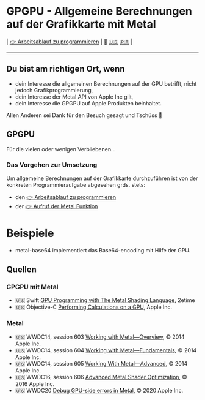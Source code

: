 # GPGPU - Allgemeine Berechnungen auf der Grafikkarte mit Metal

| [👉 Arbeitsablauf zu programmieren](./GPUWorkflow/README.de.md) | 🫵 [🇺🇸](README.md) [🇵🇹](README.pt.md) |

---

## Du bist am richtigen Ort, wenn

* dein Interesse die allgemeinen Berechnungen auf der GPU betrifft, nicht jedoch Grafikprogrammierung,
* dein Interesse der Metal API von Apple Inc gilt,
* dein Interesse die GPGPU auf Apple Produkten beinhaltet.

Allen Anderen sei Dank für den Besuch gesagt und Tschüss 👋

## GPGPU

Für die vielen oder wenigen Verbliebenen...

### Das Vorgehen zur Umsetzung

Um allgemeine Berechnungen auf der Grafikkarte durchzuführen ist von der konkreten Programmieraufgabe abgesehen grds. stets:

* den [👉 Arbeitsablauf zu programmieren](./GPUWorkflow/README.de.md)
* der [👉 Aufruf der Metal Funktion](./GPUFunctions/README.de.md) 

# Beispiele

* metal-base64 implementiert das Base64-encoding mit Hilfe der GPU.


## Quellen

### GPGPU mit Metal

* 🇺🇸 Swift [GPU Programming with The Metal Shading Language](https://www.youtube.com/watch?v=VQK28rRK6OU), 2etime
* 🇺🇸 Objective-C [Performing Calculations on a GPU](https://developer.apple.com/documentation/metal/performing_calculations_on_a_gpu), Apple Inc.

### Metal

* 🇺🇸 WWDC14, session 603 [Working with Metal—Overview](https://devstreaming-cdn.apple.com/videos/wwdc/2014/603xx33n8igr5n1/603/603_working_with_metal_overview.pdf), © 2014 Apple Inc.
* 🇺🇸 WWDC14, session 604 [Working with Metal—Fundamentals](https://devstreaming-cdn.apple.com/videos/wwdc/2014/604xxg7crkljcr8/604/604_working_with_metal_fundamentals.pdf), © 2014 Apple Inc.
* 🇺🇸 WWDC14, session 605 [Working With Metal—Advanced](https://devstreaming-cdn.apple.com/videos/wwdc/2014/605xxygcz4pd0h6/605/605_working_with_metal_advanced.pdf), © 2014 Apple Inc.
* 🇺🇸 WWDC16, session 606 [Advanced Metal Shader Optimization](https://devstreaming-cdn.apple.com/videos/wwdc/2016/606oluchfgwakjbymy8/606/606_advanced_metal_shader_optimization.pdf), © 2016 Apple Inc.
* 🇺🇸 WWDC20 [Debug GPU-side errors in Metal](https://developer.apple.com/videos/play/wwdc2020/10616/), © 2020 Apple Inc.
